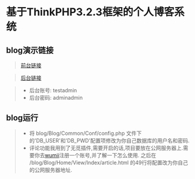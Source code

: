 # 基于ThinkPHP3.2.3框架的个人博客系统


## blog演示链接
> [前台链接](http://120.25.162.49/blog)

> [后台链接](http://120.25.162.49/blog/index.php/Admin)

> + 后台账号: testadmin
> + 后台密码: adminadmin

## blog运行
> + 将 blog/Blog/Common/Conf/config.php 文件下的'DB_USER'和'DB_PWD'配置项修改为你自己数据库的用户名和密码.
> + 评论功能我用到了无觅插件,需要开启的话,项目要放在公网服务器上.需要你去[wumii](http://www.wumii.com/widget/comment)注册一个账号,并了解一下怎么使用. 之后在 /blog/Blog/Home/View/Index/article.html 的49行将配置改为你自己的公网服务器地址.
